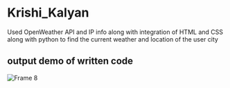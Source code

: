 # Krishi_Kalyan
Used OpenWeather API and IP info along with integration of HTML and CSS along with python to find the current weather and location of the user city
## output demo of written code
![Frame 8](https://github.com/Code-GPT1/Krishi_Kalyan/assets/164609928/ac92398a-db3e-4270-a77c-2f5573519182)
